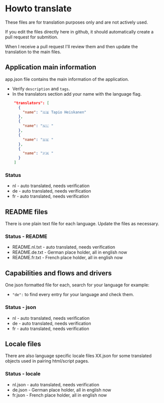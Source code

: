 # Howto translate

These files are for translation purposes only and are not actively used.

If you edit the files directly here in github, it should automatically create a pull request for submition.

When I receive a pull request I'll review them and then update the translation to the main files.

## Application main information

app.json file contains the main information of the application.

- Verify `description` and `tags`.
- In the translators section add your name with the language flag.

```json
    "translators": [
      {
        "name": "🇬🇧 Tapio Heiskanen"
      },
      {
        "name": "🇳🇱 "
      },
      {
        "name": "🇩🇪 "
      },
      {
        "name": "🇫🇷 "
      }
    ]
```

### Status

- nl - auto translated, needs verification
- de - auto translated, needs verification
- fr - auto translated, needs verification

## README files

There is one plain text file for each language. Update the files as necessary.

### Status - README

- README.nl.txt - auto translated, needs verification
- README.de.txt - German place holder, all in english now
- README.fr.txt - French place holder, all in english now

## Capabilities and flows and drivers

One json formatted file for each, search for your language for example:

- `"de":` to find every entry for your language and check them.

### Status - json

- nl - auto translated, needs verification
- de - auto translated, needs verification
- fr - auto translated, needs verification

## Locale files

There are also language specific locale files XX.json for some translated objects used in pairing html/script pages.

### Status - locale

- nl.json - auto translated, needs verification
- de.json - German place holder, all in english now
- fr.json - French place holder, all in english now
